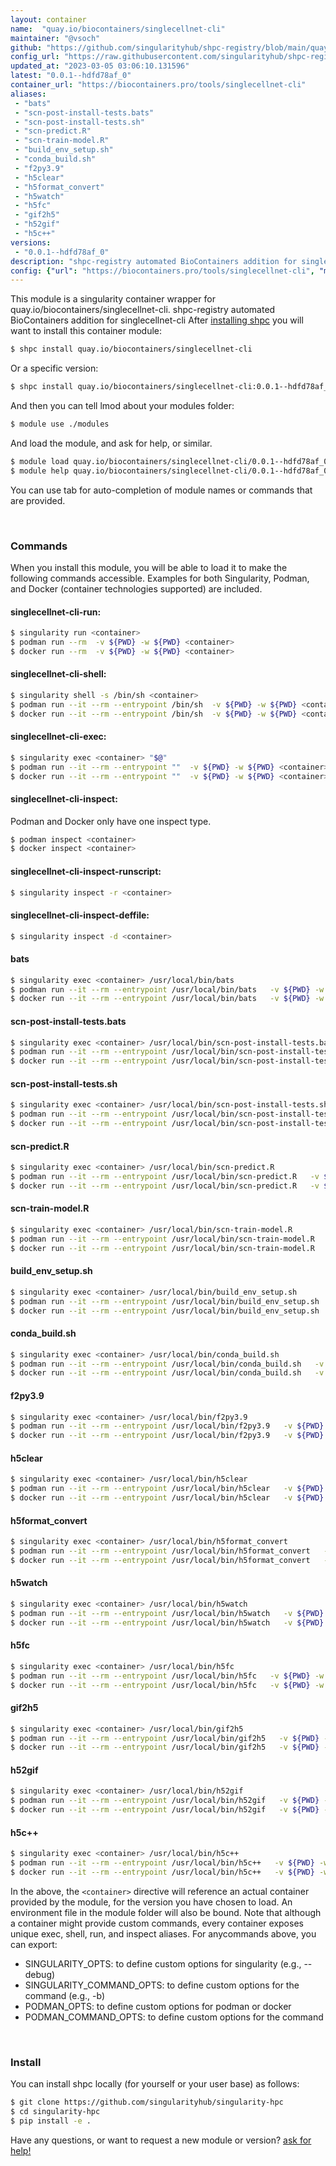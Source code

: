 ```yaml
---
layout: container
name:  "quay.io/biocontainers/singlecellnet-cli"
maintainer: "@vsoch"
github: "https://github.com/singularityhub/shpc-registry/blob/main/quay.io/biocontainers/singlecellnet-cli/container.yaml"
config_url: "https://raw.githubusercontent.com/singularityhub/shpc-registry/main/quay.io/biocontainers/singlecellnet-cli/container.yaml"
updated_at: "2023-03-05 03:06:10.131596"
latest: "0.0.1--hdfd78af_0"
container_url: "https://biocontainers.pro/tools/singlecellnet-cli"
aliases:
 - "bats"
 - "scn-post-install-tests.bats"
 - "scn-post-install-tests.sh"
 - "scn-predict.R"
 - "scn-train-model.R"
 - "build_env_setup.sh"
 - "conda_build.sh"
 - "f2py3.9"
 - "h5clear"
 - "h5format_convert"
 - "h5watch"
 - "h5fc"
 - "gif2h5"
 - "h52gif"
 - "h5c++"
versions:
 - "0.0.1--hdfd78af_0"
description: "shpc-registry automated BioContainers addition for singlecellnet-cli"
config: {"url": "https://biocontainers.pro/tools/singlecellnet-cli", "maintainer": "@vsoch", "description": "shpc-registry automated BioContainers addition for singlecellnet-cli", "latest": {"0.0.1--hdfd78af_0": "sha256:d594924ce6e57609a27febb0b0f43d9049e74a8d959fdc4cfe9340808e88180f"}, "tags": {"0.0.1--hdfd78af_0": "sha256:d594924ce6e57609a27febb0b0f43d9049e74a8d959fdc4cfe9340808e88180f"}, "docker": "quay.io/biocontainers/singlecellnet-cli", "aliases": {"bats": "/usr/local/bin/bats", "scn-post-install-tests.bats": "/usr/local/bin/scn-post-install-tests.bats", "scn-post-install-tests.sh": "/usr/local/bin/scn-post-install-tests.sh", "scn-predict.R": "/usr/local/bin/scn-predict.R", "scn-train-model.R": "/usr/local/bin/scn-train-model.R", "build_env_setup.sh": "/usr/local/bin/build_env_setup.sh", "conda_build.sh": "/usr/local/bin/conda_build.sh", "f2py3.9": "/usr/local/bin/f2py3.9", "h5clear": "/usr/local/bin/h5clear", "h5format_convert": "/usr/local/bin/h5format_convert", "h5watch": "/usr/local/bin/h5watch", "h5fc": "/usr/local/bin/h5fc", "gif2h5": "/usr/local/bin/gif2h5", "h52gif": "/usr/local/bin/h52gif", "h5c++": "/usr/local/bin/h5c++"}}
---
```


This module is a singularity container wrapper for quay.io/biocontainers/singlecellnet-cli.
shpc-registry automated BioContainers addition for singlecellnet-cli
After [installing shpc](#install) you will want to install this container module:


```bash
$ shpc install quay.io/biocontainers/singlecellnet-cli
```

Or a specific version:

```bash
$ shpc install quay.io/biocontainers/singlecellnet-cli:0.0.1--hdfd78af_0
```

And then you can tell lmod about your modules folder:

```bash
$ module use ./modules
```

And load the module, and ask for help, or similar.

```bash
$ module load quay.io/biocontainers/singlecellnet-cli/0.0.1--hdfd78af_0
$ module help quay.io/biocontainers/singlecellnet-cli/0.0.1--hdfd78af_0
```

You can use tab for auto-completion of module names or commands that are provided.

<br>

### Commands

When you install this module, you will be able to load it to make the following commands accessible.
Examples for both Singularity, Podman, and Docker (container technologies supported) are included.

#### singlecellnet-cli-run:

```bash
$ singularity run <container>
$ podman run --rm  -v ${PWD} -w ${PWD} <container>
$ docker run --rm  -v ${PWD} -w ${PWD} <container>
```

#### singlecellnet-cli-shell:

```bash
$ singularity shell -s /bin/sh <container>
$ podman run --it --rm --entrypoint /bin/sh  -v ${PWD} -w ${PWD} <container>
$ docker run --it --rm --entrypoint /bin/sh  -v ${PWD} -w ${PWD} <container>
```

#### singlecellnet-cli-exec:

```bash
$ singularity exec <container> "$@"
$ podman run --it --rm --entrypoint ""  -v ${PWD} -w ${PWD} <container> "$@"
$ docker run --it --rm --entrypoint ""  -v ${PWD} -w ${PWD} <container> "$@"
```

#### singlecellnet-cli-inspect:

Podman and Docker only have one inspect type.

```bash
$ podman inspect <container>
$ docker inspect <container>
```

#### singlecellnet-cli-inspect-runscript:

```bash
$ singularity inspect -r <container>
```

#### singlecellnet-cli-inspect-deffile:

```bash
$ singularity inspect -d <container>
```


#### bats

```bash
$ singularity exec <container> /usr/local/bin/bats
$ podman run --it --rm --entrypoint /usr/local/bin/bats   -v ${PWD} -w ${PWD} <container> -c " $@"
$ docker run --it --rm --entrypoint /usr/local/bin/bats   -v ${PWD} -w ${PWD} <container> -c " $@"
```


#### scn-post-install-tests.bats

```bash
$ singularity exec <container> /usr/local/bin/scn-post-install-tests.bats
$ podman run --it --rm --entrypoint /usr/local/bin/scn-post-install-tests.bats   -v ${PWD} -w ${PWD} <container> -c " $@"
$ docker run --it --rm --entrypoint /usr/local/bin/scn-post-install-tests.bats   -v ${PWD} -w ${PWD} <container> -c " $@"
```


#### scn-post-install-tests.sh

```bash
$ singularity exec <container> /usr/local/bin/scn-post-install-tests.sh
$ podman run --it --rm --entrypoint /usr/local/bin/scn-post-install-tests.sh   -v ${PWD} -w ${PWD} <container> -c " $@"
$ docker run --it --rm --entrypoint /usr/local/bin/scn-post-install-tests.sh   -v ${PWD} -w ${PWD} <container> -c " $@"
```


#### scn-predict.R

```bash
$ singularity exec <container> /usr/local/bin/scn-predict.R
$ podman run --it --rm --entrypoint /usr/local/bin/scn-predict.R   -v ${PWD} -w ${PWD} <container> -c " $@"
$ docker run --it --rm --entrypoint /usr/local/bin/scn-predict.R   -v ${PWD} -w ${PWD} <container> -c " $@"
```


#### scn-train-model.R

```bash
$ singularity exec <container> /usr/local/bin/scn-train-model.R
$ podman run --it --rm --entrypoint /usr/local/bin/scn-train-model.R   -v ${PWD} -w ${PWD} <container> -c " $@"
$ docker run --it --rm --entrypoint /usr/local/bin/scn-train-model.R   -v ${PWD} -w ${PWD} <container> -c " $@"
```


#### build_env_setup.sh

```bash
$ singularity exec <container> /usr/local/bin/build_env_setup.sh
$ podman run --it --rm --entrypoint /usr/local/bin/build_env_setup.sh   -v ${PWD} -w ${PWD} <container> -c " $@"
$ docker run --it --rm --entrypoint /usr/local/bin/build_env_setup.sh   -v ${PWD} -w ${PWD} <container> -c " $@"
```


#### conda_build.sh

```bash
$ singularity exec <container> /usr/local/bin/conda_build.sh
$ podman run --it --rm --entrypoint /usr/local/bin/conda_build.sh   -v ${PWD} -w ${PWD} <container> -c " $@"
$ docker run --it --rm --entrypoint /usr/local/bin/conda_build.sh   -v ${PWD} -w ${PWD} <container> -c " $@"
```


#### f2py3.9

```bash
$ singularity exec <container> /usr/local/bin/f2py3.9
$ podman run --it --rm --entrypoint /usr/local/bin/f2py3.9   -v ${PWD} -w ${PWD} <container> -c " $@"
$ docker run --it --rm --entrypoint /usr/local/bin/f2py3.9   -v ${PWD} -w ${PWD} <container> -c " $@"
```


#### h5clear

```bash
$ singularity exec <container> /usr/local/bin/h5clear
$ podman run --it --rm --entrypoint /usr/local/bin/h5clear   -v ${PWD} -w ${PWD} <container> -c " $@"
$ docker run --it --rm --entrypoint /usr/local/bin/h5clear   -v ${PWD} -w ${PWD} <container> -c " $@"
```


#### h5format_convert

```bash
$ singularity exec <container> /usr/local/bin/h5format_convert
$ podman run --it --rm --entrypoint /usr/local/bin/h5format_convert   -v ${PWD} -w ${PWD} <container> -c " $@"
$ docker run --it --rm --entrypoint /usr/local/bin/h5format_convert   -v ${PWD} -w ${PWD} <container> -c " $@"
```


#### h5watch

```bash
$ singularity exec <container> /usr/local/bin/h5watch
$ podman run --it --rm --entrypoint /usr/local/bin/h5watch   -v ${PWD} -w ${PWD} <container> -c " $@"
$ docker run --it --rm --entrypoint /usr/local/bin/h5watch   -v ${PWD} -w ${PWD} <container> -c " $@"
```


#### h5fc

```bash
$ singularity exec <container> /usr/local/bin/h5fc
$ podman run --it --rm --entrypoint /usr/local/bin/h5fc   -v ${PWD} -w ${PWD} <container> -c " $@"
$ docker run --it --rm --entrypoint /usr/local/bin/h5fc   -v ${PWD} -w ${PWD} <container> -c " $@"
```


#### gif2h5

```bash
$ singularity exec <container> /usr/local/bin/gif2h5
$ podman run --it --rm --entrypoint /usr/local/bin/gif2h5   -v ${PWD} -w ${PWD} <container> -c " $@"
$ docker run --it --rm --entrypoint /usr/local/bin/gif2h5   -v ${PWD} -w ${PWD} <container> -c " $@"
```


#### h52gif

```bash
$ singularity exec <container> /usr/local/bin/h52gif
$ podman run --it --rm --entrypoint /usr/local/bin/h52gif   -v ${PWD} -w ${PWD} <container> -c " $@"
$ docker run --it --rm --entrypoint /usr/local/bin/h52gif   -v ${PWD} -w ${PWD} <container> -c " $@"
```


#### h5c++

```bash
$ singularity exec <container> /usr/local/bin/h5c++
$ podman run --it --rm --entrypoint /usr/local/bin/h5c++   -v ${PWD} -w ${PWD} <container> -c " $@"
$ docker run --it --rm --entrypoint /usr/local/bin/h5c++   -v ${PWD} -w ${PWD} <container> -c " $@"
```



In the above, the `<container>` directive will reference an actual container provided
by the module, for the version you have chosen to load. An environment file in the
module folder will also be bound. Note that although a container
might provide custom commands, every container exposes unique exec, shell, run, and
inspect aliases. For anycommands above, you can export:

 - SINGULARITY_OPTS: to define custom options for singularity (e.g., --debug)
 - SINGULARITY_COMMAND_OPTS: to define custom options for the command (e.g., -b)
 - PODMAN_OPTS: to define custom options for podman or docker
 - PODMAN_COMMAND_OPTS: to define custom options for the command

<br>

### Install

You can install shpc locally (for yourself or your user base) as follows:

```bash
$ git clone https://github.com/singularityhub/singularity-hpc
$ cd singularity-hpc
$ pip install -e .
```

Have any questions, or want to request a new module or version? [ask for help!](https://github.com/singularityhub/singularity-hpc/issues)